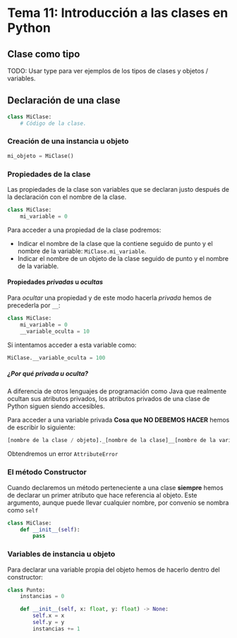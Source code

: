 # Tema 11: Introducción a las clases en Python

## Clase como tipo

TODO: Usar type para ver ejemplos de los tipos de clases y objetos / variables.

## Declaración de una clase

```python
class MiClase:
    # Código de la clase.
```
### Creación de una instancia u objeto

```python
mi_objeto = MiClase()
```

### Propiedades de la clase

Las propiedades de la clase son variables que se declaran justo después de la declaración con el nombre de la clase.

```python
class MiClase:
    mi_variable = 0
```

Para acceder a una propiedad de la clase podremos:

* Indicar el nombre de la clase que la contiene seguido de punto y el nombre de la variable: `MiClase.mi_variable`.
* Indicar el nombre de un objeto de la clase seguido de punto y el nombre de la variable.

#### Propiedades _privadas_ u _ocultas_

Para _ocultar_ una propiedad y de este modo hacerla _privada_ hemos de precederla por `__`:

```python
class MiClase:
    mi_variable = 0
    __variable_oculta = 10
```

Si intentamos acceder a esta variable como:

```python
MiClase.__variable_oculta = 100
```

##### ¿Por qué _privada_ u _oculta_?

A diferencia de otros lenguajes de programación como Java que realmente ocultan sus atributos privados, los atributos privados de una clase de Python siguen siendo accesibles.

Para acceder a una variable privada **Cosa que NO DEBEMOS HACER** hemos de escribir lo siguiente:

```python
[nombre de la clase / objeto]._[nombre de la clase]__[nombre de la variable]
```

Obtendremos un error `AttributeError`

### El método Constructor

Cuando declaremos un método perteneciente a una clase **siempre** hemos de declarar un primer atributo que hace referencia al objeto.
Este argumento, aunque puede llevar cualquier nombre, por convenio se nombra como `self`

```python
class MiClase:
    def __init__(self):
        pass
```

### Variables de instancia u objeto

Para declarar una variable propia del objeto hemos de hacerlo dentro del constructor:

```python
class Punto:
    instancias = 0

    def __init__(self, x: float, y: float) -> None:
        self.x = x
        self.y = y
        instancias += 1
```